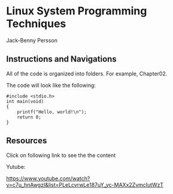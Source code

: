 # Linux System Programming Techniques
Jack-Benny Persson

## Instructions and Navigations
All of the code is organized into folders. For example, Chapter02.

The code will look like the following:
```
#include <stdio.h>
int main(void)
{
    printf("Hello, world!\n");
    return 0;
}
```

## Resources

Click on following link to see the the content 

Yutube:

https://www.youtube.com/watch?v=c7u_hnAwgzI&list=PLeLcvrwLe187uY_yc-MAXx2ZvmcIutWzT
